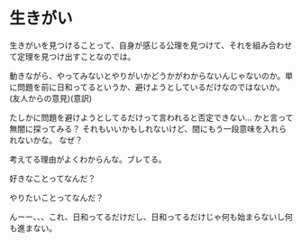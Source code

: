 # 生きがい

生きがいを見つけることって、自身が感じる公理を見つけて、それを組み合わせて定理を見つけ出すことなのでは。

動きながら、やってみないとやりがいかどうかがわからないんじゃないのか。単に問題を前に日和ってるというか、避けようとしているだけなのではないか。(友人からの意見)(意訳)

たしかに問題を避けようとしてるだけって言われると否定できない...
かと言って無闇に探ってみる？
それもいいかもしれないけど、間にもう一段意味を入れられないかな。
なぜ？

考えてる理由がよくわからんな。ブレてる。

好きなことってなんだ？

やりたいことってなんだ？

んーー、、、これ、日和ってるだけだし、日和ってるだけじゃ何も始まらないし何も進まない。
